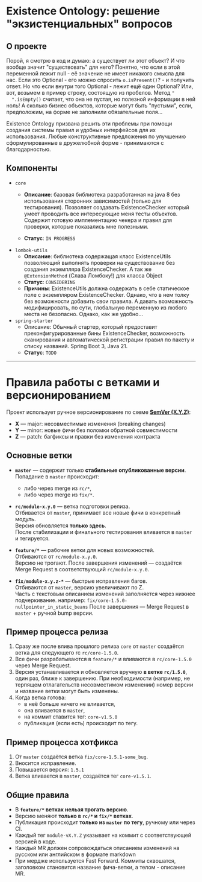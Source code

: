 # Existence Ontology: решение "экзистенциальных" вопросов

## О проекте

Порой, я смотрю в код и думаю: а существует ли этот объект? И что вообще значит
"существовать" для него? Понятно, что если в этой переменной лежит null - её значение не
имеет никакого смысла для нас. Если это Optional - его можно спросить `o.isPresent()`? - и
получить ответ. Но что если внутри того Optional - лежит ещё один Optional?
Или, вот, возьмем в пример строку, состоящую из пробелов. Метод
`"     ".isEmpty()` считает, что она не пустая, но полезной информации в ней ноль! А
сколько бизнес объектов, которые могут быть
"пустыми", если, предположим, на форме не заполнили обязательные поля...

Existence Ontology призвана решить эти проблемы при помощи создания системы правил и
удобных интерфейсов для их использования. Любые конструктивные предложения по улучшению
сформулированные в дружелюбной форме - принимаются с благодарностью.

## Компоненты

- `core`
    - **Описание**: базовая библиотека разработанная на java 8 без использования сторонних
      зависимостей (только для тестирования). Позволяет создавать ExistenceChecker который
      умеет проводить все интересующие меня тесты объектов. Содержит готовую имплементацию
      чекера и правил для проверки, которые показались мне полезными.

    - **Статус**: `IN PROGRESS`
- `lombok-utils`
    - **Описание**: библиотека содержащая класс ExistenceUtils позволяющий выполнять
      проверки на существование без создания экземпляра ExistenceChecker. А так
      же `@ExtensionMethod` (Слава Ломбоку!) для класса Object
    - **Статус**: `CONSIDERING`
    - **Причины**: ExistenceUtils должна содержать в себе статическое поле с экземпляром
      ExistenceChecker. Однако, что в нем толку без возможности добавить свои правила. А
      давать возможность модифицировать, по сути, глобальную переменную из любого места не
      безопасно. Однако, как же удобно...
- `spring-starter`
    - Описание: Обычный стартер, который предоставит преконфигурированные бины
      ExistenceChecker, возможность сканирования и автоматической регистрации правил по
      пакету и списку названий. Spring Boot 3, Java 21.
    - **Статус**: `TODO`

---

# Правила работы с ветками и версионированием

Проект использует ручное версионирование по схеме [**SemVer (X.Y.Z)**](https://semver.org/):

- **X** — major: несовместимые изменения (breaking changes)
- **Y** — minor: новые фичи без поломки обратной совместимости
- **Z** — patch: багфиксы и правки без изменения контракта

## Основные ветки

- **`master`** — содержит только **стабильные опубликованные версии**.  
  Попадание в `master` происходит:
    - либо через merge из `rc/*`,
    - либо через merge из `fix/*`.

- **`rc/module-x.y.0`** — ветка подготовки релиза.  
  Отбивается от `master`, принимает все новые фичи в конкретный модуль.  
  Версия обновляется **только здесь**.  
  После стабилизации и финального тестирования вливается в `master` и тегируется.

- **`feature/*`** — рабочие ветки для новых возможностей.  
  Отбиваются от `rc/module-x.y.0`.  
  Версию не трогают.
  После завершения изменений — создаётся Merge Request в соответствующий `rc/module-x.y.0`.

- **`fix/module-x.y.z-*`** — быстрые исправления багов.  
  Отбиваются от `master`, версию увеличивают по Z.  
  Часть с текстовым описанием изменений заполняется через нижнее подчеркивание. например:
  `fix/core-1.5.0-nullpointer_in_static_beans`
  После завершения — Merge Request в `master` + ручной bump версии.

## Пример процесса релиза

1. Сразу же после влива прошлого релиза `core` от `master` создаётся ветка для следующего rc `rc/core-1.5.0`.
2. Все фичи разрабатываются в `feature/*` и вливаются в `rc/core-1.5.0` через Merge Request.
3. Версия устанавливается и обновляется вручную **в ветке `rc/1.5.0`**, один раз, ближе к завершению. При
   необходимости (например, не терпящем отлагательств несовместимом изменении) номер версии и название ветки могут быть
   изменены.
4. Когда ветка готова:
    - в неё больше ничего не вливается,
    - она вливается в `master`,
    - на коммит ставится тег: `core-v1.5.0`
    - публикация (если есть) происходит по тегу.

## Пример процесса хотфикса

1. От `master` создаётся ветка `fix/core-1.5.1-some_bug`.
2. Вносится исправление.
3. Повышается версия: `1.5.1`
4. Ветка вливается в `master`, создаётся тег `core-v1.5.1`.

## Общие правила

- В **`feature/*` ветках нельзя трогать версию**.
- Версию меняют **только в `rc/*` и `fix/*` ветках**.
- Публикация происходит **только из `master` по тегу**, ручному или через CI.
- Каждый тег `module-vX.Y.Z` указывает на коммит с соответствующей версией в коде.
- Каждый MR должен сопровождаться описанием изменений на русском или английском в формате markdown
- При мердже используется Fast Forward. Коммиты сквошатся, заголовком становится название фича-ветки, а телом - описание
  MR.
